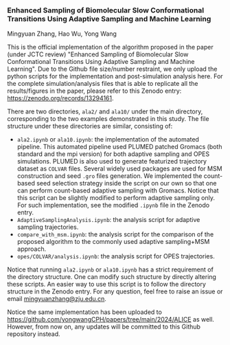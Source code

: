 ### Enhanced Sampling of Biomolecular Slow Conformational Transitions Using Adaptive Sampling and Machine Learning

Mingyuan Zhang, Hao Wu, Yong Wang

This is the official implementation of the algorithm proposed in the paper (under JCTC review) "Enhanced Sampling of Biomolecular Slow Conformational Transitions Using Adaptive Sampling and Machine Learning". Due to the Github file size/number restraint, we only upload the python scripts for the implementation and post-simulation analysis here. For the complete simulation/analysis files that is able to replicate all the results/figures in the paper, please refer to this Zenodo entry: https://zenodo.org/records/13294161.

There are two directories, `ala2/` and `ala10/` under the main directory, corresponding to the two examples demonstrated in this study. The file structure under these directories are similar, consisting of:

- `ala2.ipynb` or `ala10.ipynb`: the implementation of the automated pipeline. This automated pipeline used PLUMED patched Gromacs (both standard and the mpi version) for both adaptive sampling and OPES simulations. PLUMED is also used to generate featurized trajectory dataset as `COLVAR` files. Several widely used packages are used for MSM construction and seed `.gro` files generation. We implemented the count-based seed selection strategy inside the script on our own so that one can perform count-based adaptive sampling with Gromacs. Notice that this script can be slightly modified to perform adaptive sampling only. For such implementation, see the modified `.ipynb` file in the Zenodo entry.
- `AdaptiveSamplingAnalysis.ipynb`: the analysis script for adaptive sampling trajectories.
- `compare_with_msm.ipynb`: the analysis script for the comparison of the proposed algorithm to the commonly used adaptive sampling+MSM approach.
- `opes/COLVAR/analysis.ipynb`: the analysis script for OPES trajectories.

Notice that running `ala2.ipynb` or `ala10.ipynb` has a strict requirement of the directory structure. One can modify such structure by directly altering these scripts. An easier way to use this script is to follow the directory structure in the Zenodo entry. For any question, feel free to raise an issue or email mingyuanzhang@zju.edu.cn.

Notice the same implementation has been uploaded to https://github.com/yongwangCPH/papers/tree/main/2024/ALICE as well. However, from now on, any updates will be committed to this Github repository instead.
